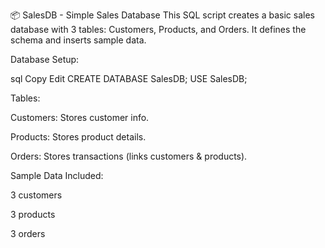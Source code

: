📦 SalesDB - Simple Sales Database
This SQL script creates a basic sales database with 3 tables: Customers, Products, and Orders. It defines the schema and inserts sample data.

Database Setup:

sql
Copy
Edit
CREATE DATABASE SalesDB;
USE SalesDB;

Tables:

Customers: Stores customer info.

Products: Stores product details.

Orders: Stores transactions (links customers & products).

Sample Data Included:

3 customers

3 products

3 orders
